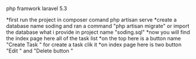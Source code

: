 php framwork laravel 5.3

*first run the project in composer comand
	php artisan serve 
*create a database name soding and 
	ran a command "php artisan migrate"
	or import the database what i provide in project name "soding.sql"
*now you will find the index page 
	here all of the task list
*on the top here is a button name "Create Task "
	for create a task clik it 
*on index page here is two button "Edit " and "Delete button "
